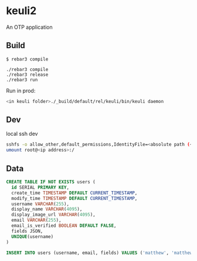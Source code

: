 keuli2
=====

An OTP application

Build
-----

    $ rebar3 compile

    ./rebar3 compile
    ./rebar3 release
    ./rebar3 run

Run in prod:
```sh
<in keuli folder>./_build/default/rel/keuli/bin/keuli daemon
```

Dev
---
local ssh dev
```sh
sshfs -o allow_other,default_permissions,IdentityFile=<absolute path (~ expands to remote fs)>/.ssh/id_rsa root@<ip address>:/ ~/dev/mnt/droplet
umount root@<ip address>:/
```

Data
----
```sql
CREATE TABLE IF NOT EXISTS users (
  id SERIAL PRIMARY KEY,
  create_time TIMESTAMP DEFAULT CURRENT_TIMESTAMP,
  modify_time TIMESTAMP DEFAULT CURRENT_TIMESTAMP,
  username VARCHAR(255),
  display_name VARCHAR(4095),
  display_image_url VARCHAR(4095),
  email VARCHAR(255),
  email_is_verified BOOLEAN DEFAULT FALSE,
  fields JSON,
  UNIQUE(username)
)

INSERT INTO users (username, email, fields) VALUES ('matthew', 'matthewtso@gmail.com', '{"links":[{"url":"https://matthewtso.com","name":"furniture"},{"url":"https://mtso.io","name":"code"}]}')
```